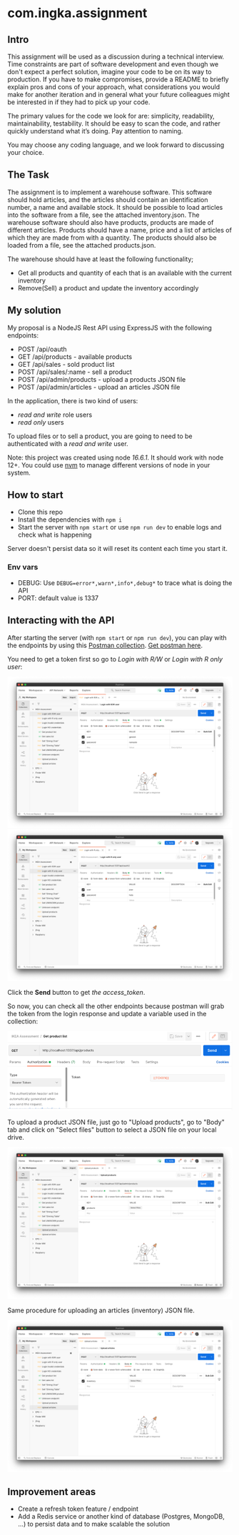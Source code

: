 # com.ingka.assignment

## Intro

This assignment will be used as a discussion during a technical interview.
Time constraints are part of software development and even though we don't expect a perfect solution, imagine your code to be on its way to production.
If you have to make compromises, provide a README to briefly explain pros and cons of your approach, what considerations you would make for another iteration and in general what your
future colleagues might be interested in if they had to pick up your code.

The primary values for the code we look for are: simplicity, readability, maintainability, testability. It should be easy to scan the code, and rather quickly understand what it’s doing.
Pay attention to naming.

You may choose any coding language, and we look forward to discussing your choice.

## The Task

The assignment is to implement a warehouse software. This software should hold articles, and the articles should contain an identification number, a name and available stock.
It should be possible to load articles into the software from a file, see the attached inventory.json.
The warehouse software should also have products, products are made of different articles. Products should have a name, price and a list of articles of which they are made from with a quantity.
The products should also be loaded from a file, see the attached products.json.

The warehouse should have at least the following functionality;

- Get all products and quantity of each that is an available with the current inventory
- Remove(Sell) a product and update the inventory accordingly

## My solution

My proposal is a NodeJS Rest API using ExpressJS with the following endpoints:

- POST /api/oauth
- GET /api/products - available products
- GET /api/sales - sold product list
- POST /api/sales/:name - sell a product
- POST /api/admin/products - upload a products JSON file
- POST /api/admin/articles - upload an articles JSON file

In the application, there is two kind of users:

- _read and write_ role users
- _read only_ users

To upload files or to sell a product, you are going to need to be authenticated with a _read and write_ user.

Note: this project was created using node _16.6.1_. It should work with node 12+. You could use [nvm](https://github.com/nvm-sh/nvm) to manage different versions of node in your system.

## How to start

- Clone this repo
- Install the dependencies with `npm i`
- Start the server with `npm start` or use `npm run dev` to enable logs and check what is happening

Server doesn't persist data so it will reset its content each time you start it.

### Env vars

- DEBUG: Use `DEBUG=error*,warn*,info*,debug*` to trace what is doing the API
- PORT: default value is 1337

## Interacting with the API

After starting the server (with `npm start` or `npm run dev`), you can play with the endpoints by using this [Postman collection](./campana-joseluis.postman_collection.json). [Get postman here](https://www.postman.com/).

You need to get a token first so go to _Login with R/W_ or _Login with R only user_:

![R/W user](./doc/login_rw.png)
![Read only user](./doc/login_r.png)

Click the **Send** button to get _the access_token_.

So now, you can check all the other endpoints because postman will grab the token from the login response and update a variable used in the collection:

![token var](./doc/token.png)

To upload a product JSON file, just go to "Upload products", go to "Body" tab and click on "Select files" button to select a JSON file on your local drive.

![](./doc/upload_products.png)

Same procedure for uploading an articles (inventory) JSON file.

![](./doc/upload_articles.png)

## Improvement areas

- Create a refresh token feature / endpoint
- Add a Redis service or another kind of database (Postgres, MongoDB, ...) to persist data and to make scalable the solution
